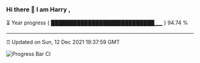 ### Hi there 👋 I am Harry , 

⏳ Year progress { ████████████████████████████▁▁ } 94.74 %

---

⏰ Updated on Sun, 12 Dec 2021 19:37:59 GMT

![Progress Bar CI](https://github.com/duykhang68/duykhang68/workflows/Progress%20Bar%20CI/badge.svg)
